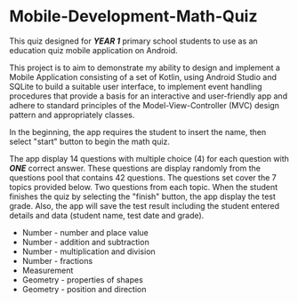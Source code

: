 # Mobile-Development-Math-Quiz
This quiz designed for **_YEAR 1_** primary school students to use as an education quiz mobile application on Android.

This project is to aim to demonstrate my ability to design and implement a Mobile Application consisting
of a set of Kotlin, using Android Studio and SQLite to build a suitable user interface, to implement
event handling procedures that provide a basis for an interactive and user-friendly app and adhere to
standard principles of the Model-View-Controller (MVC) design pattern and appropriately classes.

In the beginning, the app requires the student to insert the name, then select "start" button to begin
the math quiz.

The app display 14 questions with multiple choice (4) for each question with **_ONE_** correct answer. These
questions are display randomly from the questions pool that contains 42 questions. The questions set
cover the 7 topics provided below. Two questions from each topic. When the student finishes the quiz by
selecting the "finish" button, the app display the test grade. Also, the app will save the test result
including the student entered details and data (student name, test date and grade).

* Number - number and place value
* Number - addition and subtraction
* Number - multiplication and division
* Number - fractions
* Measurement
* Geometry - properties of shapes
* Geometry - position and direction

